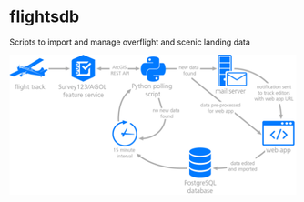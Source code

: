 # flightsdb
Scripts to import and manage overflight and scenic landing data

![alt text](https://github.com/smHooper/flightsdb/blob/master/overflights_db_workflow.jpg "System Architecture")
